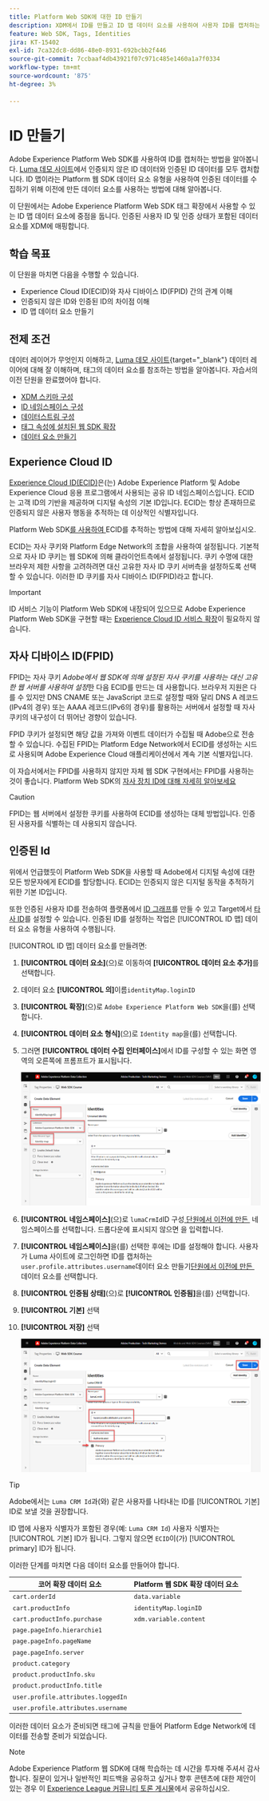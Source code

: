 ```yaml
---
title: Platform Web SDK에 대한 ID 만들기
description: XDM에서 ID를 만들고 ID 맵 데이터 요소를 사용하여 사용자 ID를 캡처하는 방법을 알아봅니다. 이 수업은 Web SDK를 사용하여 Adobe Experience Cloud 구현 튜토리얼의 일부입니다.
feature: Web SDK, Tags, Identities
jira: KT-15402
exl-id: 7ca32dc8-dd86-48e0-8931-692bcbb2f446
source-git-commit: 7ccbaaf4db43921f07c971c485e1460a1a7f0334
workflow-type: tm+mt
source-wordcount: '875'
ht-degree: 3%

---
```


# ID 만들기

Adobe Experience Platform Web SDK를 사용하여 ID를 캡처하는 방법을 알아봅니다. [Luma 데모 사이트](https://luma.enablementadobe.com/content/luma/us/en.html)에서 인증되지 않은 ID 데이터와 인증된 ID 데이터를 모두 캡처합니다. ID 맵이라는 Platform 웹 SDK 데이터 요소 유형을 사용하여 인증된 데이터를 수집하기 위해 이전에 만든 데이터 요소를 사용하는 방법에 대해 알아봅니다.

이 단원에서는 Adobe Experience Platform Web SDK 태그 확장에서 사용할 수 있는 ID 맵 데이터 요소에 중점을 둡니다. 인증된 사용자 ID 및 인증 상태가 포함된 데이터 요소를 XDM에 매핑합니다.

## 학습 목표

이 단원을 마치면 다음을 수행할 수 있습니다.

* Experience Cloud ID(ECID)와 자사 디바이스 ID(FPID) 간의 관계 이해
* 인증되지 않은 ID와 인증된 ID의 차이점 이해
* ID 맵 데이터 요소 만들기

## 전제 조건

데이터 레이어가 무엇인지 이해하고, [Luma 데모 사이트](https://luma.enablementadobe.com/content/luma/us/en.html){target="_blank"} 데이터 레이어에 대해 잘 이해하며, 태그의 데이터 요소를 참조하는 방법을 알아봅니다. 자습서의 이전 단원을 완료했어야 합니다.

* [XDM 스키마 구성](configure-schemas.md)
* [ID 네임스페이스 구성](configure-identities.md)
* [데이터스트림 구성](configure-datastream.md)
* [태그 속성에 설치된 웹 SDK 확장](install-web-sdk.md)
* [데이터 요소 만들기](create-data-elements.md)


## Experience Cloud ID

[Experience Cloud ID(ECID)](https://experienceleague.adobe.com/ko/docs/experience-platform/identity/features/ecid)은(는) Adobe Experience Platform 및 Adobe Experience Cloud 응용 프로그램에서 사용되는 공유 ID 네임스페이스입니다. ECID는 고객 ID의 기반을 제공하며 디지털 속성의 기본 ID입니다. ECID는 항상 존재하므로 인증되지 않은 사용자 행동을 추적하는 데 이상적인 식별자입니다.

<!-- FYI I commented this out because it was breaking the build - Jack
>[!TIP]
>
> When you use the Experience Platform Web SDK to set up Adobe applications on your digital properties, the ECID is generated at the Adobe Edge server level. As such, ECID is not viewable on the client-side network request payload. You can view the ECID by seeing the Preview tab of the network request, or by using the [Adobe Experience Platform Debugger Edge Trace](set-up-analytics.md#experience-cloud-id-validation).
>![View ECID](assets/validate-dev-console-ecid.png)
-->

Platform Web SDK[를 사용하여 &#x200B;](https://experienceleague.adobe.com/ko/docs/experience-platform/edge/identity/overview)ECID를 추적하는 방법에 대해 자세히 알아보십시오.

ECID는 자사 쿠키와 Platform Edge Network의 조합을 사용하여 설정됩니다. 기본적으로 자사 ID 쿠키는 웹 SDK에 의해 클라이언트측에서 설정됩니다. 쿠키 수명에 대한 브라우저 제한 사항을 고려하려면 대신 고유한 자사 ID 쿠키 서버측을 설정하도록 선택할 수 있습니다. 이러한 ID 쿠키를 자사 디바이스 ID(FPID)라고 합니다.

>[!IMPORTANT]
>
>ID 서비스 기능이 Platform Web SDK에 내장되어 있으므로 Adobe Experience Platform Web SDK을 구현할 때는 [Experience Cloud ID 서비스 확장](https://exchange.adobe.com/apps/ec/100160/adobe-experience-cloud-id-launch-extension)이 필요하지 않습니다.

## 자사 디바이스 ID(FPID)

FPID는 자사 쿠키 _Adobe에서 웹 SDK에 의해 설정된 자사 쿠키를 사용하는 대신 고유한 웹 서버를 사용하여 설정_&#x200B;한 다음 ECID를 만드는 데 사용합니다. 브라우저 지원은 다를 수 있지만 DNS CNAME 또는 JavaScript 코드로 설정할 때와 달리 DNS A 레코드(IPv4의 경우) 또는 AAAA 레코드(IPv6의 경우)를 활용하는 서버에서 설정할 때 자사 쿠키의 내구성이 더 뛰어난 경향이 있습니다.

FPID 쿠키가 설정되면 해당 값을 가져와 이벤트 데이터가 수집될 때 Adobe으로 전송할 수 있습니다. 수집된 FPID는 Platform Edge Network에서 ECID를 생성하는 시드로 사용되며 Adobe Experience Cloud 애플리케이션에서 계속 기본 식별자입니다.

이 자습서에서는 FPID를 사용하지 않지만 자체 웹 SDK 구현에서는 FPID를 사용하는 것이 좋습니다. Platform Web SDK의 [자사 장치 ID에 대해 자세히 알아보세요](https://experienceleague.adobe.com/ko/docs/experience-platform/edge/identity/first-party-device-ids)

>[!CAUTION]
>
> FPID는 웹 서버에서 설정한 쿠키를 사용하여 ECID를 생성하는 대체 방법입니다. 인증된 사용자를 식별하는 데 사용되지 않습니다.

## 인증된 Id

위에서 언급했듯이 Platform Web SDK을 사용할 때 Adobe에서 디지털 속성에 대한 모든 방문자에게 ECID를 할당합니다. ECID는 인증되지 않은 디지털 동작을 추적하기 위한 기본 ID입니다.

또한 인증된 사용자 ID를 전송하여 플랫폼에서 [ID 그래프](https://experienceleague.adobe.com/ko/docs/platform-learn/tutorials/identities/understanding-identity-and-identity-graphs)를 만들 수 있고 Target에서 [타사 ID](https://experienceleague.adobe.com/ko/docs/target/using/audiences/visitor-profiles/3rd-party-id)를 설정할 수 있습니다. 인증된 ID를 설정하는 작업은 [!UICONTROL ID 맵] 데이터 요소 유형을 사용하여 수행됩니다.

[!UICONTROL ID 맵] 데이터 요소를 만들려면:

1. **[!UICONTROL 데이터 요소]**(으)로 이동하여 **[!UICONTROL 데이터 요소 추가]**&#x200B;를 선택합니다.

1. 데이터 요소 **[!UICONTROL 의]**&#x200B;이름`identityMap.loginID`

1. **[!UICONTROL 확장]**(으)로 `Adobe Experience Platform Web SDK`을(를) 선택합니다.

1. **[!UICONTROL 데이터 요소 형식]**(으)로 `Identity map`을(를) 선택합니다.

1. 그러면 **[!UICONTROL 데이터 수집 인터페이스]**&#x200B;에서 ID를 구성할 수 있는 화면 영역의 오른쪽에 프롬프트가 표시됩니다.

   ![데이터 수집 인터페이스](assets/identity-identityMap-setup.png)

1. **[!UICONTROL 네임스페이스]**(으)로 `lumaCrmId`ID 구성[&#x200B; 단원에서 이전에 만든 &#x200B;](configure-identities.md) 네임스페이스를 선택합니다. 드롭다운에 표시되지 않으면 을 입력합니다.

1. **[!UICONTROL 네임스페이스]**&#x200B;을(를) 선택한 후에는 ID를 설정해야 합니다. 사용자가 Luma 사이트에 로그인하면 ID를 캡처하는 `user.profile.attributes.username`데이터 요소 만들기[&#x200B; 단원에서 이전에 만든 &#x200B;](create-data-elements.md#create-data-elements-to-capture-the-data-layer) 데이터 요소를 선택합니다.

   <!--  >[!TIP]
    >
    >You can verify the **[!UICONTROL Luma CRM ID]** is collected in a data element on the web property by going to the [Luma Demo site](https://luma.enablementadobe.com/content/luma/us/en.html), logging in, [switching the tag environment](validate-with-debugger.md#use-the-experience-platform-debugger-to-map-to-your-tag-property) to your own, and typing `_satellite.getVar("user.profile.attributes.username")` in the web browser developer console.
    >
    >   ![Data Element  ID ](assets/identity-data-element-customer-id.png)
    -->

1. **[!UICONTROL 인증됨 상태]**(으)로 **[!UICONTROL 인증됨]**&#x200B;을(를) 선택합니다.
1. **[!UICONTROL 기본]** 선택

1. **[!UICONTROL 저장]** 선택

   ![데이터 수집 인터페이스](assets/identity-id-namespace.png)

>[!TIP]
>
> Adobe에서는 `Luma CRM Id`과(와) 같은 사용자를 나타내는 ID를 [!UICONTROL 기본] ID로 보낼 것을 권장합니다.
>
> ID 맵에 사용자 식별자가 포함된 경우(예: `Luma CRM Id`) 사용자 식별자는 [!UICONTROL 기본] ID가 됩니다. 그렇지 않으면 `ECID`이(가) [!UICONTROL primary] ID가 됩니다.




<!--
1. Once the data element is configured in **[!UICONTROL Data Collection interface]**, it can be tested on the Luma web property like any other Data Element. Enter the following script in the browser developer console
   
   
   ```
   _satellite.getVar('identityMap.loginID')
   ```  

   ![Data Collection interface](assets/identity-consoleIdentityDataElement.png)
   
   >[!NOTE]
   >
   >ECID identifier will NOT populate in the Data Element, as this is configured already with Platform Web SDK.   
-->

이러한 단계를 마치면 다음 데이터 요소를 만들어야 합니다.

| 코어 확장 데이터 요소 | Platform 웹 SDK 확장 데이터 요소 |
-----------------------------|-------------------------------
| `cart.orderId` | `data.variable` |
| `cart.productInfo` | `identityMap.loginID` |
| `cart.productInfo.purchase` | `xdm.variable.content` |
| `page.pageInfo.hierarchie1` | |
| `page.pageInfo.pageName` | |
| `page.pageInfo.server` | |
| `product.category` | |
| `product.productInfo.sku` | |
| `product.productInfo.title` | |
| `user.profile.attributes.loggedIn` | |
| `user.profile.attributes.username` | |

이러한 데이터 요소가 준비되면 태그에 규칙을 만들어 Platform Edge Network에 데이터를 전송할 준비가 되었습니다.

>[!NOTE]
>
>Adobe Experience Platform 웹 SDK에 대해 학습하는 데 시간을 투자해 주셔서 감사합니다. 질문이 있거나 일반적인 피드백을 공유하고 싶거나 향후 콘텐츠에 대한 제안이 있는 경우 이 [Experience League 커뮤니티 토론 게시물](https://experienceleaguecommunities.adobe.com/t5/adobe-experience-platform-data/tutorial-discussion-implement-adobe-experience-cloud-with-web/td-p/444996?profile.language=ko)에서 공유하십시오.
